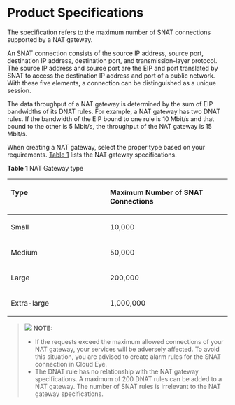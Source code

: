 # Product Specifications<a name="en-us_topic_0086739763"></a>

The specification refers to the maximum number of SNAT connections supported by a NAT gateway.

An SNAT connection consists of the source IP address, source port, destination IP address, destination port, and transmission-layer protocol. The source IP address and source port are the EIP and port translated by SNAT to access the destination IP address and port of a public network. With these five elements, a connection can be distinguished as a unique session.

The data throughput of a NAT gateway is determined by the sum of EIP bandwidths of its DNAT rules. For example, a NAT gateway has two DNAT rules. If the bandwidth of the EIP bound to one rule is 10 Mbit/s and that bound to the other is 5 Mbit/s, the throughput of the NAT gateway is 15 Mbit/s.

When creating a NAT gateway, select the proper type based on your requirements.  [Table 1](#table39923257151849)  lists the NAT gateway specifications.

**Table  1**  NAT Gateway type

<a name="table39923257151849"></a>
<table><thead align="left"><tr id="row26507130151849"><th class="cellrowborder" valign="top" width="45%" id="mcps1.2.3.1.1"><p id="p10919583151849"><a name="p10919583151849"></a><a name="p10919583151849"></a><strong id="b49779767"><a name="b49779767"></a><a name="b49779767"></a>Type</strong></p>
</th>
<th class="cellrowborder" valign="top" width="55.00000000000001%" id="mcps1.2.3.1.2"><p id="p38230083151849"><a name="p38230083151849"></a><a name="p38230083151849"></a><strong id="b842352706135953"><a name="b842352706135953"></a><a name="b842352706135953"></a>Maximum Number of SNAT Connections</strong></p>
</th>
</tr>
</thead>
<tbody><tr id="row32100542151849"><td class="cellrowborder" valign="top" width="45%" headers="mcps1.2.3.1.1 "><p id="p66702817151849"><a name="p66702817151849"></a><a name="p66702817151849"></a>Small</p>
</td>
<td class="cellrowborder" valign="top" width="55.00000000000001%" headers="mcps1.2.3.1.2 "><p id="p34219059151849"><a name="p34219059151849"></a><a name="p34219059151849"></a>10,000</p>
</td>
</tr>
<tr id="row12752392151849"><td class="cellrowborder" valign="top" width="45%" headers="mcps1.2.3.1.1 "><p id="p20469426151849"><a name="p20469426151849"></a><a name="p20469426151849"></a>Medium</p>
</td>
<td class="cellrowborder" valign="top" width="55.00000000000001%" headers="mcps1.2.3.1.2 "><p id="p47410811151849"><a name="p47410811151849"></a><a name="p47410811151849"></a>50,000</p>
</td>
</tr>
<tr id="row56885558151849"><td class="cellrowborder" valign="top" width="45%" headers="mcps1.2.3.1.1 "><p id="p47662666151849"><a name="p47662666151849"></a><a name="p47662666151849"></a>Large</p>
</td>
<td class="cellrowborder" valign="top" width="55.00000000000001%" headers="mcps1.2.3.1.2 "><p id="p35470708151849"><a name="p35470708151849"></a><a name="p35470708151849"></a>200,000</p>
</td>
</tr>
<tr id="row44794007151849"><td class="cellrowborder" valign="top" width="45%" headers="mcps1.2.3.1.1 "><p id="p42207974151849"><a name="p42207974151849"></a><a name="p42207974151849"></a>Extra-large</p>
</td>
<td class="cellrowborder" valign="top" width="55.00000000000001%" headers="mcps1.2.3.1.2 "><p id="p63402763151849"><a name="p63402763151849"></a><a name="p63402763151849"></a>1,000,000</p>
</td>
</tr>
</tbody>
</table>

>![](/images/icon-note.gif) **NOTE:**   
>-   If the requests exceed the maximum allowed connections of your NAT gateway, your services will be adversely affected. To avoid this situation, you are advised to create alarm rules for the SNAT connection in Cloud Eye.  
>-   The DNAT rule has no relationship with the NAT gateway specifications. A maximum of 200 DNAT rules can be added to a NAT gateway. The number of SNAT rules is irrelevant to the NAT gateway specifications.  

